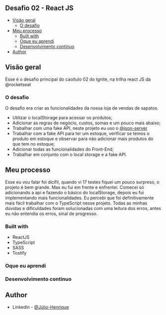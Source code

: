 ## Desafio 02 - React JS

- [Visão geral](#visao-geral)
  - [O desafio](#o-desafio)
- [Meu processo](#meu-processo)
  - [Built with](#built-with)
  - [Oque eu aprendi](#oque-eu-aprendi)
  - [Desenvolvimento continuo](#desenvolvimento-continuo)
- [Author](#author)


## Visão geral
Esse é o desafio principal do caoítulo 02 do Ignite, na trilha react JS da @rocketseat

### O desafio
O desafio era criar as funcionalidades da nossa loja de vendas de sapatos.
- Utilizar o localStorage para acessar os produtos;
- Adicionar as regras de negócio, custos, somas e um pouco mais abaixo;
- Trabalhar com uma fake API, neste projeto eu uso o [@json-server](https://github.com/typicode/json-server)
- Trabalhar com a fake API para ter um estoque, verificar se temos o produto em estoque e observar para não adicionar mais produtos do que tem no estoque;
- Adicionar todas as funcionalidades do Front-End;
- Trabalhar em conjunto com o local storage e a fake API.


## Meu processo
Esse eu vou falar foi dicífil, quando vi 17 testes fiquei um pouco surpreso, o projeto é bem grande. Mas eu fui em frente e enfrentei.
Comecei só adicionando a api e fazendo o básico do localStorage, depois eu fui implementando mais funcionalidades.
Eu percebi que foi definitivamente mais fácil trabalhar com o TypeScript nesse projeto. 
Todas as minhas dúvidas e dificuldades foram solucionadas com uma leitura dos erros, antes eu não entendia os erros, sinal de progresso.

### Built with
- ReactJS
- TypeScript
- SASS
- Tostify

### Oque eu aprendi

### Desenvolvimento continuo

## Author
- Linkedin - [@Júlio-Henrique](https://www.linkedin.com/in/julio-h)
